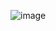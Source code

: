 ![image](https://github.com/RandomKings/fastapi-for-todolist/assets/127679190/0275e770-c01d-46bc-b293-fabae467e32f)
